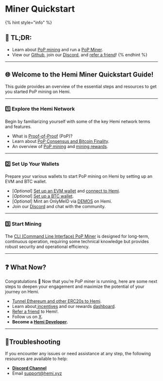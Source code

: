 # Miner Quickstart

{% hint style="info" %}
## 📜 **TL;DR:**

* Learn about [PoP mining](../../foundational-topics/the-architecture/proof-of-proof/pop-mining.md) and run a [PoP Miner](../../how-to-tutorials/using-hemi/pop-mining/setup-part-1/).
* View our [Github](https://github.com/hemilabs), join our [Discord](https://discord.gg/hemixyz), and [refer a friend](https://points.absinthe.network/hemi/start)!
{% endhint %}

***

## 🌐 **Welcome to the Hemi Miner Quickstart Guide!**&#x20;

This guide provides an overview of the essential steps and resources to get you started PoP mining  on Hemi.

***

### 1️⃣ Explore the Hemi Network

Begin by familiarizing yourself with some of the key Hemi network terms and features.

* What is [Proof-of-Proof](../../foundational-topics/the-architecture/proof-of-proof/) (PoP)?
* Learn about [PoP Consensus and Bitcoin Finality](../../foundational-topics/the-architecture/proof-of-proof/pop-consensus-and-bitcoin-finality.md).
* An overview of [PoP mining](../../foundational-topics/the-architecture/proof-of-proof/pop-mining.md) and [mining rewards](../../foundational-topics/the-architecture/proof-of-proof/pop-mining.md).

***

### 2️⃣ Set Up Your Wallets

Prepare your various wallets to start PoP mining on Hemi by setting up an EVM and BTC wallet.&#x20;

* \[_Optional_] [Set up an EVM wallet](../../how-to-tutorials/tutorials/metamask-wallet-setup.md) and [connect to Hemi](../network-details.md).
* \[_Optional_] [Set up a BTC wallet](../../how-to-tutorials/using-hemi/wallet-setup/btc-wallet-setup/).
* \[_Optional_] Mint an OnlyMeID via [DEMOS](https://app.demos.global) on Hemi.
* Join our [Discord](https://discord.gg/hemixyz) and chat with the community.

***

### 3️⃣ Start Mining

The [CLI (Command Line Interface) PoP Miner](../../how-to-tutorials/using-hemi/pop-mining/setup-part-1/) is designed for long-term, continuous operation, requiring some technical knowledge but provides robust security and operational efficiency.&#x20;

***

## ❓ What Now?

Congratulations 🎉 Now that you’re PoP miner is running, here are some next steps to deepen your engagement and maximize the potential of your journey on Hemi.

* [Tunnel Ethereum and other ERC20s to Hemi](../../how-to-tutorials/using-hemi/tunneling/tunnel-eth-to-hemi.md).
* Learn about[ incentives](../../incentives/incentives.md) and our rewards [dashboard](https://points.absinthe.network/hemi/start).
* [Refer a friend](https://points.absinthe.network/hemi/start) to Hemi!.
* Follow us on [X](https://x.com/hemi_xyz).
* **Become a** [**Hemi Developer**](developers.md)**.**

***

## 📐Troubleshooting

If you encounter any issues or need assistance at any step, the following resources are available to help:

* [**Discord Channel**](https://discord.com/channels/1202677849887080508/1217860733820469298)
* Email [support@hemi.xyz](mailto:support@hemi.xyz)
